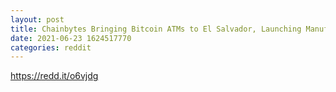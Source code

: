 ```yaml
--- 
layout: post 
title: Chainbytes Bringing Bitcoin ATMs to El Salvador, Launching Manufacturing Hub 
date: 2021-06-23 1624517770 
categories: reddit 
--- 
```

https://redd.it/o6vjdg